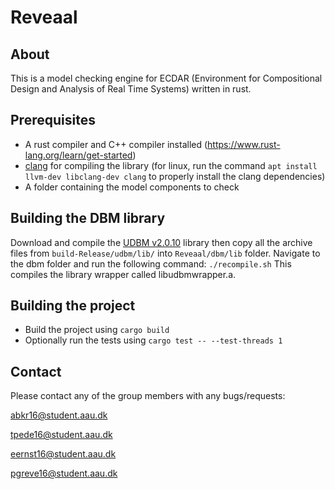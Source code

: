 # Reveaal

## About
This is a model checking engine for ECDAR (Environment for Compositional Design and Analysis of Real Time Systems) written in rust. 

## Prerequisites 
- A rust compiler and C++ compiler installed (https://www.rust-lang.org/learn/get-started) 
- [clang](https://clang.llvm.org/) for compiling the library (for linux, run the command ```apt install llvm-dev libclang-dev clang``` to properly install the clang dependencies)
- A folder containing the model components to check

## Building the DBM library

Download and compile the [UDBM v2.0.10](https://github.com/UPPAALModelChecker/UDBM/tree/cbb68a4a47c04f7e4e68fe78e16ba2069d894a28) library then copy all the archive files from ```build-Release/udbm/lib/```
into ```Reveaal/dbm/lib``` folder.
Navigate to the dbm folder and run the following command:
```./recompile.sh```
This compiles the library wrapper called libudbmwrapper.a.

## Building the project
- Build the project using `cargo build`
- Optionally run the tests using `cargo test -- --test-threads 1`


## Contact
Please contact any of the group members with any bugs/requests:

  abkr16@student.aau.dk
 
  tpede16@student.aau.dk
  
  eernst16@student.aau.dk
  
  pgreve16@student.aau.dk

